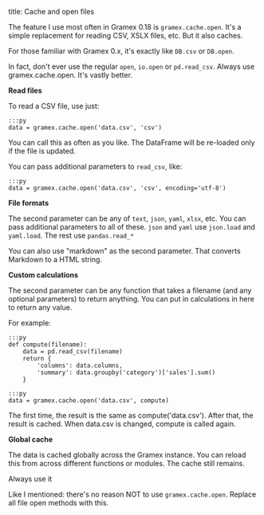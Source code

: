 title:  Cache and open files

The feature I use most often in Gramex 0.18 is `gramex.cache.open`. It's a simple replacement for reading CSV, XSLX files, etc. But it also caches.

For those familiar with Gramex 0.x, it's exactly like `DB.csv` or `DB.open`.

In fact, don't ever use the regular `open`, `io.open` or `pd.read_csv`. Always use gramex.cache.open. It's vastly better.

**Read files**

To read a CSV file, use just:

    :::py
	data = gramex.cache.open('data.csv', 'csv')

You can call this as often as you like. The DataFrame will be re-loaded only if the file is updated.

You can pass additional parameters to `read_csv`, like:

    :::py
	data = gramex.cache.open('data.csv', 'csv', encoding='utf-8')

**File formats**

The second parameter can be any of `text`, `json`, `yaml`, `xlsx`, etc. You can pass additional parameters to all of these. `json` and `yaml` use `json.load` and `yaml.load`. The rest use `pandas.read_*`

You can also use "markdown" as the second parameter. That converts Markdown to a HTML string.

**Custom calculations**

The second parameter can be any function that takes a filename (and any optional parameters) to return anything. You can put in calculations in here to return any value.

For example:

    :::py
	def compute(filename):
	    data = pd.read_csv(filename)
	    return {
	        'columns': data.columns,
	        'summary': data.groupby('category')['sales'].sum()
	    }

    :::py
	data = gramex.cache.open('data.csv', compute)

The first time, the result is the same as compute('data.csv'). After that, the result is cached. When data.csv is changed, compute is called again.

**Global cache**

The data is cached globally across the Gramex instance. You can reload this from across different functions or modules. The cache still remains.

Always use it

Like I mentioned: there's no reason NOT to use `gramex.cache.open`. Replace all file open methods with this.
